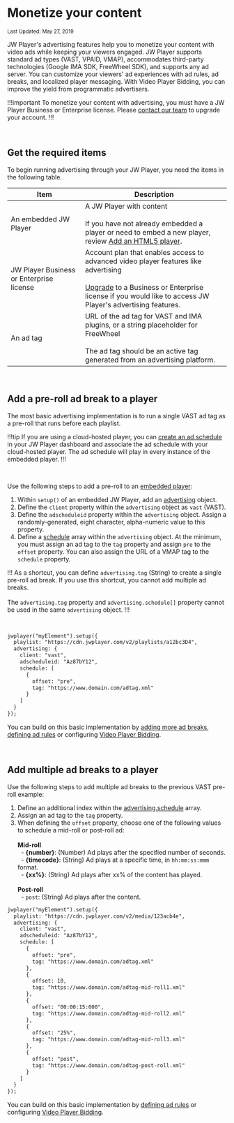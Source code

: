 # Monetize your content

<sup>Last Updated: May 27, 2019</sup>

JW Player's advertising features help you to monetize your content with video ads while keeping your viewers engaged. JW Player supports standard ad types (VAST, VPAID, VMAP), accommodates third-party technologies (Google IMA SDK, FreeWheel SDK), and supports any ad server. You can customize your viewers' ad experiences with ad rules, ad breaks, and localized player messaging. With Video Player Bidding, you can improve the yield from programmatic advertisers. 

!!!important
To monetize your content with advertising, you must have a JW Player Business or Enterprise license. Please [contact our team](https://www.jwplayer.com/pricing/?utm_source=developer&utm_medium=CTA&utm_campaign=Developer%20Nav%20Upgrade) to upgrade your account.
!!!

<br/>

## Get the required items

To begin running advertising through your JW Player, you need the items in the following table.

| Item | Description |
| -- | -- |
| An embedded JW Player | A JW Player with content<br/><br/>If you have not already embedded a player or need to embed a new player, review [Add an HTML5 player](../../getting-started/add-an-html5-player).|
| JW Player Business or Enterprise license | Account plan that enables access to advanced video player features like advertising<br/><br/>[Upgrade](https://www.jwplayer.com/pricing/?utm_source=developer&utm_medium=CTA&utm_campaign=Developer%20Nav%20Upgrade) to a Business or Enterprise license if you would like to access JW Player's advertising features. |
| An ad tag | URL of the ad tag for VAST and IMA plugins, or a string placeholder for FreeWheel<br/><br/>The ad tag should be an active tag generated from an advertising platform. |

<br/>

## Add a pre-roll ad break to a player

The most basic advertising implementation is to run a single VAST ad tag as a pre-roll that runs before each playlist.

!!!tip
If you are using a cloud-hosted player, you can [create an ad schedule](https://support.jwplayer.com/articles/how-to-schedule-ad-breaks) in your JW Player dashboard and associate the ad schedule with your cloud-hosted player. The ad schedule will play in every instance of the embedded player.
!!!

<br/>

Use the following steps to add a pre-roll to an [embedded player](../../getting-started/add-an-html5-player): 

1. Within `setup()` of an embedded JW Player, add an <a href="../../customization/configuration-reference#advertising" target="_blank">advertising</a> object.
2. Define the `client` property within the `advertising` object as `vast` (VAST).
3. Define the `adscheduleid` property within the `advertising` object. Assign a randomly-generated, eight character, alpha-numeric value to this property.
4. Define a <a href="../../customization/configuration-reference/#advertising-schedule" target="_blank">schedule</a> array within the `advertising` object. At the minimum, you must assign an ad tag to the `tag` property and assign `pre` to the `offset` property. You can also assign the URL of a VMAP tag to the `schedule` property.

!!!
As a shortcut, you can define `advertising.tag` (String) to create a single pre-roll ad break. If you use this shortcut, you cannot add multiple ad breaks.<br/><br/> The `advertising.tag` property and `advertising.schedule[]` property cannot be used in the same `advertising` object.
!!!

<br/>

```html
jwplayer("myElement").setup({
  playlist: "https://cdn.jwplayer.com/v2/playlists/a12bc3D4", 
  advertising: {
    client: "vast",
    adscheduleid: "Az87bY12",
    schedule: [
      {
        offset: "pre",
        tag: "https://www.domain.com/adtag.xml"
      }
    ]
  }
});
```

You can build on this basic implementation by [adding more ad breaks](#multiple-ad-breaks), [defining ad rules](../define-ad-rules) or configuring [Video Player Bidding](../video_player_bidding_advanced_guide/).

<br/>
<a name="multiple-ad-breaks"></a>

## Add multiple ad breaks to a player

Use the following steps to add multiple ad breaks to the previous VAST pre-roll example:

1. Define an additional index within the <a href="../../customization/configuration-reference/#advertising-schedule" target="_blank">advertising.schedule</a> array. 
2. Assign an ad tag to the `tag` property. 
3. When defining the `offset` property, choose one of the following values to schedule a mid-roll or post-roll ad:<br/><br/>**Mid-roll**<br/>&nbsp;&nbsp;- **{number}**: (Number) Ad plays after the specified number of seconds.<br/>&nbsp;&nbsp;- **{timecode}**: (String) Ad plays at a specific time, in `hh:mm:ss:mmm` format.<br/>&nbsp;&nbsp;- **{xx%}**: (String) Ad plays after xx% of the content has played.<br/><br/>**Post-roll**<br/>&nbsp;&nbsp;- `post`: (String) Ad plays after the content.

```html
jwplayer("myElement").setup({
  playlist: "https://cdn.jwplayer.com/v2/media/123acb4e",
  advertising: {
    client: "vast",
    adscheduleid: "Az87bY12",
    schedule: [
      {
        offset: "pre",
        tag: "https://www.domain.com/adtag.xml"
      },
      {
        offset: 10,
        tag: "https://www.domain.com/adtag-mid-roll1.xml"
      },
      {
        offset: "00:00:15:000",
        tag: "https://www.domain.com/adtag-mid-roll2.xml"
      },
      {
        offset: "25%",
        tag: "https://www.domain.com/adtag-mid-roll3.xml"
      },
      {
        offset: "post",
        tag: "https://www.domain.com/adtag-post-roll.xml"
      }
    ]
  }
});
```

You can build on this basic implementation by [defining ad rules](../define-ad-rules) or configuring [Video Player Bidding](../video_player_bidding_advanced_guide/).